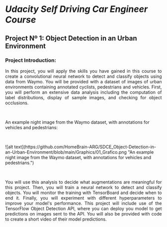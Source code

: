 # *Udacity Self Driving Car Engineer Course*
## **Project Nº 1: Object Detection in an Urban Environment**

### **Project Introduction:**
<div style="text-align: justify"> In this project, you will apply the skills you have gained in this course to create a convolutional neural network to detect and classify objects using data from Waymo. You will be provided with a dataset of images of urban environments containing annotated cyclists, pedestrians and vehicles.
First, you will perform an extensive data analysis including the computation of label distributions, display of sample images, and checking for object occlusions. </div>
<p>&nbsp;</p>
An example night image from the Waymo dataset, with annotations for vehicles and pedestrians:
<p>&nbsp;</p>
![alt text](https://github.com/HomeBrain-ARG/SDCE_Object-Detection-in-an-Urban-Environment/blob/main/Graphics/01_Grafico.png "An example night image from the Waymo dataset, with annotations for vehicles and pedestrians.")
<p>&nbsp;</p>
<div style="text-align: justify"> You will use this analysis to decide what augmentations are meaningful for this project. Then, you will train a neural network to detect and classify objects.
You will monitor the training with TensorBoard and decide when to end it. Finally, you will experiment with different hyperparameters to improve your model's performance.
This project will include use of the TensorFlow Object Detection API, where you can deploy you model to get predictions on images sent to the API. You will also be provided with code to create a short video of their model predictions. </div>
<p>&nbsp;</p>







